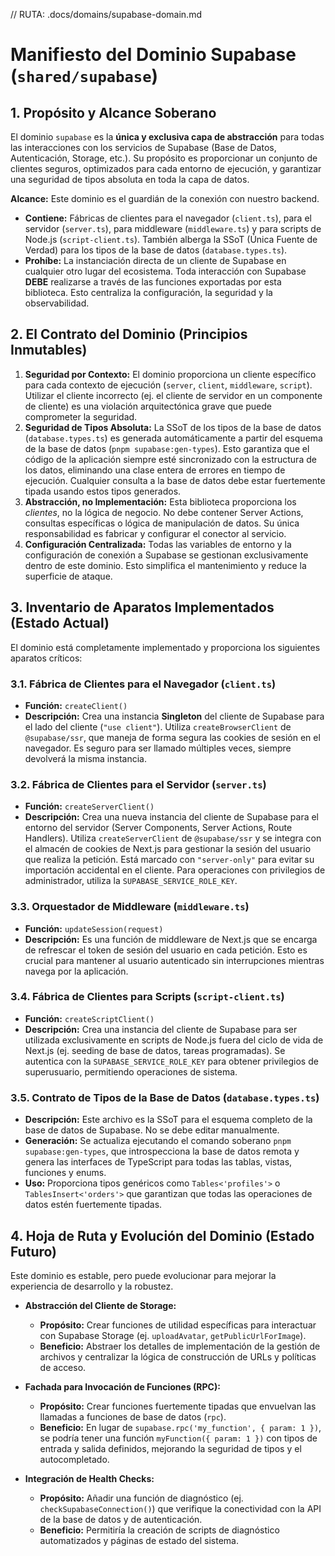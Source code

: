 // RUTA: .docs/domains/supabase-domain.md

# Manifiesto del Dominio Supabase (`shared/supabase`)

## 1. Propósito y Alcance Soberano

El dominio `supabase` es la **única y exclusiva capa de abstracción** para todas las interacciones con los servicios de Supabase (Base de Datos, Autenticación, Storage, etc.). Su propósito es proporcionar un conjunto de clientes seguros, optimizados para cada entorno de ejecución, y garantizar una seguridad de tipos absoluta en toda la capa de datos.

**Alcance:** Este dominio es el guardián de la conexión con nuestro backend.

*   **Contiene:** Fábricas de clientes para el navegador (`client.ts`), para el servidor (`server.ts`), para middleware (`middleware.ts`) y para scripts de Node.js (`script-client.ts`). También alberga la SSoT (Única Fuente de Verdad) para los tipos de la base de datos (`database.types.ts`).
*   **Prohíbe:** La instanciación directa de un cliente de Supabase en cualquier otro lugar del ecosistema. Toda interacción con Supabase **DEBE** realizarse a través de las funciones exportadas por esta biblioteca. Esto centraliza la configuración, la seguridad y la observabilidad.

## 2. El Contrato del Dominio (Principios Inmutables)

1.  **Seguridad por Contexto:** El dominio proporciona un cliente específico para cada contexto de ejecución (`server`, `client`, `middleware`, `script`). Utilizar el cliente incorrecto (ej. el cliente de servidor en un componente de cliente) es una violación arquitectónica grave que puede comprometer la seguridad.
2.  **Seguridad de Tipos Absoluta:** La SSoT de los tipos de la base de datos (`database.types.ts`) es generada automáticamente a partir del esquema de la base de datos (`pnpm supabase:gen-types`). Esto garantiza que el código de la aplicación siempre esté sincronizado con la estructura de los datos, eliminando una clase entera de errores en tiempo de ejecución. Cualquier consulta a la base de datos debe estar fuertemente tipada usando estos tipos generados.
3.  **Abstracción, no Implementación:** Esta biblioteca proporciona los *clientes*, no la lógica de negocio. No debe contener Server Actions, consultas específicas o lógica de manipulación de datos. Su única responsabilidad es fabricar y configurar el conector al servicio.
4.  **Configuración Centralizada:** Todas las variables de entorno y la configuración de conexión a Supabase se gestionan exclusivamente dentro de este dominio. Esto simplifica el mantenimiento y reduce la superficie de ataque.

## 3. Inventario de Aparatos Implementados (Estado Actual)

El dominio está completamente implementado y proporciona los siguientes aparatos críticos:

### 3.1. Fábrica de Clientes para el Navegador (`client.ts`)
*   **Función:** `createClient()`
*   **Descripción:** Crea una instancia **Singleton** del cliente de Supabase para el lado del cliente (`"use client"`). Utiliza `createBrowserClient` de `@supabase/ssr`, que maneja de forma segura las cookies de sesión en el navegador. Es seguro para ser llamado múltiples veces, siempre devolverá la misma instancia.

### 3.2. Fábrica de Clientes para el Servidor (`server.ts`)
*   **Función:** `createServerClient()`
*   **Descripción:** Crea una nueva instancia del cliente de Supabase para el entorno del servidor (Server Components, Server Actions, Route Handlers). Utiliza `createServerClient` de `@supabase/ssr` y se integra con el almacén de cookies de Next.js para gestionar la sesión del usuario que realiza la petición. Está marcado con `"server-only"` para evitar su importación accidental en el cliente. Para operaciones con privilegios de administrador, utiliza la `SUPABASE_SERVICE_ROLE_KEY`.

### 3.3. Orquestador de Middleware (`middleware.ts`)
*   **Función:** `updateSession(request)`
*   **Descripción:** Es una función de middleware de Next.js que se encarga de refrescar el token de sesión del usuario en cada petición. Esto es crucial para mantener al usuario autenticado sin interrupciones mientras navega por la aplicación.

### 3.4. Fábrica de Clientes para Scripts (`script-client.ts`)
*   **Función:** `createScriptClient()`
*   **Descripción:** Crea una instancia del cliente de Supabase para ser utilizada exclusivamente en scripts de Node.js fuera del ciclo de vida de Next.js (ej. seeding de base de datos, tareas programadas). Se autentica con la `SUPABASE_SERVICE_ROLE_KEY` para obtener privilegios de superusuario, permitiendo operaciones de sistema.

### 3.5. Contrato de Tipos de la Base de Datos (`database.types.ts`)
*   **Descripción:** Este archivo es la SSoT para el esquema completo de la base de datos de Supabase. No se debe editar manualmente.
*   **Generación:** Se actualiza ejecutando el comando soberano `pnpm supabase:gen-types`, que introspecciona la base de datos remota y genera las interfaces de TypeScript para todas las tablas, vistas, funciones y enums.
*   **Uso:** Proporciona tipos genéricos como `Tables<'profiles'>` o `TablesInsert<'orders'>` que garantizan que todas las operaciones de datos estén fuertemente tipadas.

## 4. Hoja de Ruta y Evolución del Dominio (Estado Futuro)

Este dominio es estable, pero puede evolucionar para mejorar la experiencia de desarrollo y la robustez.

*   **Abstracción del Cliente de Storage:**
    *   **Propósito:** Crear funciones de utilidad específicas para interactuar con Supabase Storage (ej. `uploadAvatar`, `getPublicUrlForImage`).
    *   **Beneficio:** Abstraer los detalles de implementación de la gestión de archivos y centralizar la lógica de construcción de URLs y políticas de acceso.

*   **Fachada para Invocación de Funciones (RPC):**
    *   **Propósito:** Crear funciones fuertemente tipadas que envuelvan las llamadas a funciones de base de datos (`rpc`).
    *   **Beneficio:** En lugar de `supabase.rpc('my_function', { param: 1 })`, se podría tener una función `myFunction({ param: 1 })` con tipos de entrada y salida definidos, mejorando la seguridad de tipos y el autocompletado.

*   **Integración de Health Checks:**
    *   **Propósito:** Añadir una función de diagnóstico (ej. `checkSupabaseConnection()`) que verifique la conectividad con la API de la base de datos y de autenticación.
    *   **Beneficio:** Permitiría la creación de scripts de diagnóstico automatizados y páginas de estado del sistema.
